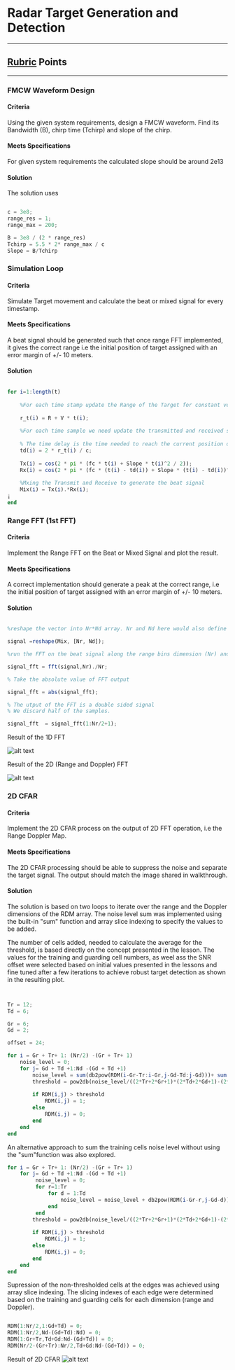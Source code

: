 #  Radar Target Generation and Detection

---


## [Rubric](https://review.udacity.com/#!/rubrics/2548/view) Points


[//]: # (Image References)

[image1]: ./writeup_images/FFT1.png "FFT1"
[image2]: ./writeup_images/FFT2.png "FFT2"
[image3]: ./writeup_images/2D_CFAR.png "2D_CFAR"



---

### FMCW Waveform Design

#### Criteria

Using the given system requirements, design a FMCW waveform. Find its Bandwidth (B), chirp time (Tchirp) and slope of the chirp.

#### Meets Specifications

For given system requirements the calculated slope should be around 2e13

#### Solution

The solution uses 

```octave

c = 3e8;
range_res = 1;
range_max = 200;

B = 3e8 / (2 * range_res)
Tchirp = 5.5 * 2* range_max / c
Slope = B/Tchirp

```

### Simulation Loop

#### Criteria

Simulate Target movement and calculate the beat or mixed signal for every timestamp.

#### Meets Specifications

A beat signal should be generated such that once range FFT implemented, it gives the correct range i.e the initial position of target assigned with an error margin of +/- 10 meters.

#### Solution


```octave

for i=1:length(t)         
    
    %For each time stamp update the Range of the Target for constant velocity. 
    
    r_t(i) = R + V * t(i);
    
    %For each time sample we need update the transmitted and received signal. 
    
    % The time delay is the time needed to reach the current position of the target and come back to the receiver.
    td(i) = 2 * r_t(i) / c; 
    
    Tx(i) = cos(2 * pi * (fc * t(i) + Slope * t(i)^2 / 2));
    Rx(i) = cos(2 * pi * (fc * (t(i) - td(i)) + Slope * (t(i) - td(i))^2 / 2));    
    
    %Mxing the Transmit and Receive to generate the beat signal
    Mix(i) = Tx(i).*Rx(i);
¡  
end

```

### Range FFT (1st FFT)

#### Criteria

Implement the Range FFT on the Beat or Mixed Signal and plot the result.

#### Meets Specifications

A correct implementation should generate a peak at the correct range, i.e the initial position of target assigned with an error margin of +/- 10 meters.

#### Solution

```octave

%reshape the vector into Nr*Nd array. Nr and Nd here would also define the size of Range and Doppler FFT respectively.

signal =reshape(Mix, [Nr, Nd]);

%run the FFT on the beat signal along the range bins dimension (Nr) and normalize.

signal_fft = fft(signal,Nr)./Nr;

% Take the absolute value of FFT output

signal_fft = abs(signal_fft);

% The utput of the FFT is a double sided signal
% We discard half of the samples.

signal_fft  = signal_fft(1:Nr/2+1);

```
Result of the 1D FFT

![alt text][image1]

Result of the 2D (Range and Doppler) FFT

![alt text][image2]

### 2D CFAR

#### Criteria

Implement the 2D CFAR process on the output of 2D FFT operation, i.e the Range Doppler Map.

#### Meets Specifications

The 2D CFAR processing should be able to suppress the noise and separate the target signal. The output should match the image shared in walkthrough.

#### Solution

The solution is based on two loops to iterate over the range and the Doppler dimensions of the RDM array. The noise level sum was implemented using the built-in "sum" function and array slice indexing to specify the values to be added. 

The number of cells added, needed to calculate the average for the threshold, is based directly on the concept presented in the lesson. The values for the training and guarding cell numbers, as weel ass the SNR offset were selected based on initial values presented in the lessons and fine tuned after a few iterations to achieve robust target detection as shown in the resulting plot.

```octave


Tr = 12;
Td = 6;

Gr = 6;
Gd = 2;

offset = 24;

for i = Gr + Tr+ 1: (Nr/2) -(Gr + Tr+ 1)
    noise_level = 0;
    for j= Gd + Td +1:Nd -(Gd + Td +1)  
        noise_level = sum(db2pow(RDM(i-Gr-Tr:i-Gr,j-Gd-Td:j-Gd)))+ sum(db2pow(RDM(i+Gr:i+Gr+Tr,j+Gd:j+Gd+Td)));
        threshold = pow2db(noise_level/((2*Tr+2*Gr+1)*(2*Td+2*Gd+1)-(2*Gr+1)*(2*Gd+1))) + offset;
        
        if RDM(i,j) > threshold
            RDM(i,j) = 1;
        else
            RDM(i,j) = 0;
        end
    end
end

```

An alternative approach to sum the training cells noise level without using the "sum"function was also explored.

```octave
for i = Gr + Tr+ 1: (Nr/2) -(Gr + Tr+ 1)
    for j= Gd + Td +1:Nd -(Gd + Td +1)         
         noise_level = 0;
         for r=1:Tr
             for d = 1:Td
                 noise_level = noise_level + db2pow(RDM(i-Gr-r,j-Gd-d))+ db2pow(RDM(i+Gr+r,j+Gd+d));
             end
         end
        threshold = pow2db(noise_level/((2*Tr+2*Gr+1)*(2*Td+2*Gd+1)-(2*Gr+1)*(2*Gd+1)))+offset;
        
        if RDM(i,j) > threshold
            RDM(i,j) = 1;
        else
            RDM(i,j) = 0;
        end
    end
end

```

Supression of the non-thresholded cells at the edges was achieved using array slice indexing. The slicing indexes of each edge were determined based on the training and guarding cells for each dimension (range and Doppler).

```octave

RDM(1:Nr/2,1:Gd+Td) = 0;
RDM(1:Nr/2,Nd-(Gd+Td):Nd) = 0;
RDM(1:Gr+Tr,Td+Gd:Nd-(Gd+Td)) = 0;
RDM(Nr/2-(Gr+Tr):Nr/2,Td+Gd:Nd-(Gd+Td)) = 0;

```
Result of 2D CFAR
![alt text][image3]

